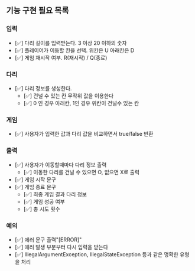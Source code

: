 ## 기능 구현 필요 목록

### 입력
- [✅] 다리 길이를 입력받는다. 3 이상 20 이하의 숫자
- [✅] 플레이어가 이동할 칸을 선택. 위칸은 U 아래칸은 D<br> 
- [✅] 게임 재시작 여부. R(재시작) / Q(종료)



### 다리 
- [✅] 다리 정보를 생성한다. <br>
  - [✅] 건널 수 있는 칸 무작위 값을 이용한다<br>
  - [✅] 0 인 경우 아래칸, 1인 경우 위칸이 건널수 있는 칸<br>

### 게임
- [✅] 사용자가 입력한 값과 다리 값을 비교하면서 true/false 반환

### 출력
- [✅] 사용자가 이동할때마다 다리 정보 출력
  - [✅] 이동한 다리를 건널 수 있으면 O, 없으면 X로 출력
- [✅] 게임 시작 문구
- [✅] 게임 종료 문구
  - [✅] 최종 게임 결과 다리 정보
  - [✅] 게임 성공 여부
  - [✅] 총 시도 횟수

### 예외
- [✅] 에러 문구 출력"[ERROR]"
- [✅] 에러 발생 부분부터 다시 입력을 받는다
- [✅] IllegalArgumentException, IllegalStateException 등과 같은 명확한 유형을 처리
